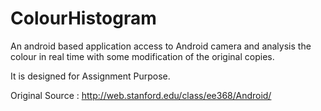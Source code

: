 # ColourHistogram
An android based application access to Android camera and analysis the colour in real time with some modification of the original copies. 

It is designed for Assignment Purpose. 

Original Source : http://web.stanford.edu/class/ee368/Android/
